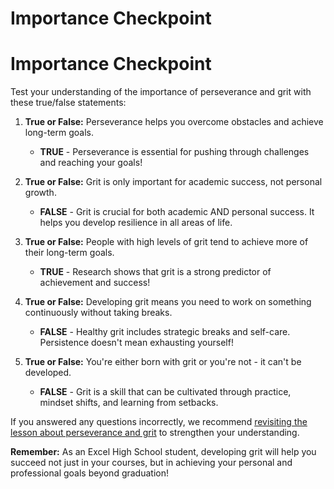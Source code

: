 

# Importance Checkpoint

# Importance Checkpoint

Test your understanding of the importance of perseverance and grit with these true/false statements:

1. **True or False:** Perseverance helps you overcome obstacles and achieve long-term goals.
   * **TRUE** - Perseverance is essential for pushing through challenges and reaching your goals!

2. **True or False:** Grit is only important for academic success, not personal growth.
   * **FALSE** - Grit is crucial for both academic AND personal success. It helps you develop resilience in all areas of life.

3. **True or False:** People with high levels of grit tend to achieve more of their long-term goals.
   * **TRUE** - Research shows that grit is a strong predictor of achievement and success!

4. **True or False:** Developing grit means you need to work on something continuously without taking breaks.
   * **FALSE** - Healthy grit includes strategic breaks and self-care. Persistence doesn't mean exhausting yourself!

5. **True or False:** You're either born with grit or you're not - it can't be developed.
   * **FALSE** - Grit is a skill that can be cultivated through practice, mindset shifts, and learning from setbacks.

If you answered any questions incorrectly, we recommend [revisiting the lesson about perseverance and grit](javascript:history.back()) to strengthen your understanding.

**Remember:** As an Excel High School student, developing grit will help you succeed not just in your courses, but in achieving your personal and professional goals beyond graduation!